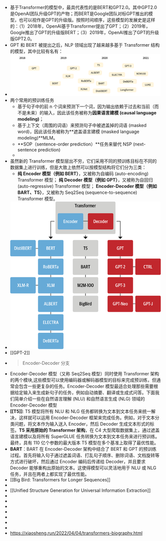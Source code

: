 - 基于Transformer的模型中，最具代表性的是BERT和GPT2.0。其中GPT2.0是OpenAI团队升级GPT的产物；而BERT是Google团队对标GPT推出的模型，也可以视作是GPT的升级版。按照时间顺序，这些模型的发展史是这样的：（1）2018年，OpenAI基于Transformer提出了GPT；（2）2019年，Google推出了GPT的升级版BERT；（3）2019年，OpenAI推出了GPT的升级版GPT2.0。
- GPT 和 BERT 被提出之后，NLP 领域出现了越来越多基于 Transformer 结构的模型，其中比较有名有：
- ![image.png](../assets/image_1660819071780_0.png)
- 两个常用的预训练任务
	- 基于句子中的前 n 个词来预测下一个词，因为输出依赖于过去和当前（而不是未来）的输入，因此该任务被称为**因果语言建模 (causal language modeling)**；
	- 基于上下文（周围的词语）来预测句子中被遮盖掉的词语 (masked word)，因此该任务被称为**遮盖语言建模 (masked language modeling)**MLM。
	- **SOP（sentence-order prediction）**任务来替代 NSP (next-sentence prediction)
	-
- 虽然新的 Transformer 模型层出不穷，它们采用不同的预训练目标在不同的数据集上进行训练，但是大致上依然可以按模型结构将它们分为三类：
	- **纯 Encoder 模型（例如 BERT）**，又被称为自编码 (auto-encoding) Transformer 模型；
	  **纯 Decoder 模型（例如 GPT）**，又被称为自回归 (auto-regressive) Transformer 模型；
	  **Encoder-Decoder 模型（例如 BART、T5）**，又被称为 Seq2Seq (sequence-to-sequence) Transformer 模型。
- ![image.png](../assets/image_1660821003856_0.png)
- [[GPT-2]]
-
  >Encoder-Decoder 分支
- Encoder-Decoder 模型（又称 Seq2Seq 模型）同时使用 Transformer 架构的两个模块,这些模型可以使用编码器或解码器模型的目标来完成预训练，但通常会包含一些更复杂的任务。Encoder-Decoder 模型最适合处理那些需要根据给定输入来生成新句子的任务，例如自动摘要、翻译或生成式问答。下面我们简单介绍一些在自然语言理解 (NLU) 和自然语言生成 (NLG) 领域的 Encoder-Decoder 模型
- **[[T5]]**: T5 模型将所有 NLU 和 NLG 任务都转换为文本到文本任务来统一解决，这样就可以运用 Encoder-Decoder 框架来完成任务。例如，对于文本分类问题，将文本作为输入送入 Encoder，然后 Decoder 生成文本形式的标签。**T5 采用原始的 Transformer 架构**，在 C4 大型爬取数据集上，通过遮盖语言建模以及将所有 SuperGLUE 任务转换为文本到文本任务来进行预训练。最终，具有 110 亿个参数的最大版本 T5 模型在多个基准上取得了最优性能。
- **BART**：BART 在 Encoder-Decoder 架构中结合了 BERT 和 GPT 的预训练过程。首先将输入句子通过遮盖词语、打乱句子顺序、删除词语、文档旋转等方式进行破坏，然后通过 Encoder 编码后传递给 Decoder，并且要求 Decoder 能够重构出原始的文本。这使得模型可以灵活地用于 NLU 或 NLG 任务，并且在两者上都实现了最优性能。
- [[Big Bird: Transformers for Longer Sequences]]
-
- [[Unified Structure Generation for Universal Information Extraction]]
-
-
-
-
-
-
-
- https://xiaosheng.run/2022/04/04/transformers-biography.html